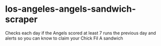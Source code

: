 # los-angeles-angels-sandwich-scraper
Checks each day if the Angels scored at least 7 runs the previous day and alerts so you can know to claim your Chick Fil A sandwich
